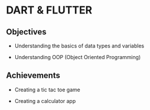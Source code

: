 # DART & FLUTTER

## Objectives

- Understanding the basics of data types and variables

- Understanding OOP (Object Oriented Programming)

## Achievements

- Creating a tic tac toe game

- Creating a calculator app